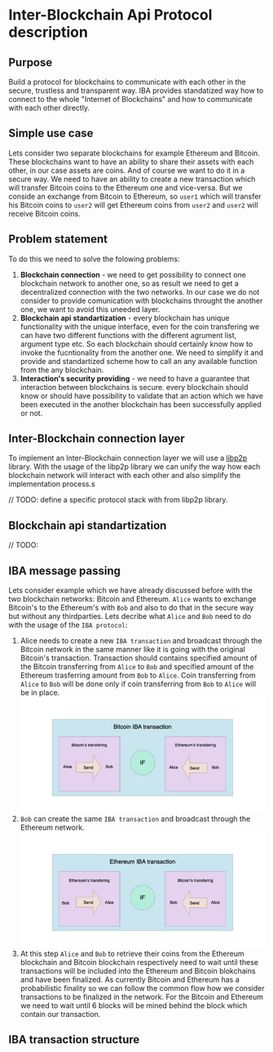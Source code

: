 # Inter-Blockchain Api Protocol description

## Purpose
Build a protocol for blockchains to communicate with each other in the secure, trustless and transparent way.
IBA provides standatized way how to connect to the whole "Internet of Blockchains" and how to communicate with each other directly.

## Simple use case

Lets consider two separate blockchains for example Ethereum and Bitcoin. These blockchains want to have an ability to share their assets with each other, in our case assets are coins. And of course we want to do it in a secure way.
We need to have an ability to create a new transaction which will transfer Bitcoin coins to the Ethereum one and vice-versa. But we conside an exchange from Bitcoin to Ethereum, so `user1` which will transfer his Bitcoin coins to `user2` will get Ethereum coins from `user2` and `user2` will receive Bitcoin coins.
## Problem statement
To do this we need to solve the folowing problems:
1. **Blockchain connection** - we need to get possibility to connect one blockchain network to another one, so as result we need to get a decentralized connection with the two networks. In our case we do not consider to provide comunication with blockchains throught the another one, we want to avoid this uneeded layer.
2. **Blockchain api standartization** - every blockchain has unique functionality with the unique interface, even for the coin transfering we can have two different functions with the different agrument list, argument type etc. So each blockchain should certainly know how to invoke the fucntionality from the another one. We need to simplify it and provide and standartized scheme how to call an any available function from the any blockchain.
3. **Interaction's security providing** - we need to have a guarantee that interaction between blockchains is secure. every blockchain should know or should have possibility to validate that an action which we have been executed in the another blockchain has been successfully applied or not.

## Inter-Blockchain connection layer

To implement an Inter-Blockchain connection layer we will use a [libp2p](https://libp2p.io) library. With the usage of the libp2p library we can unify the way how each blockchain network will interact with each other and also simplify the implementation process.s

// TODO: define a specific protocol stack with from libp2p library.

## Blockchain api standartization

// TODO:

## IBA message passing

Lets consider example which we have already discussed before with the two blockchain networks: Bitcoin and Ethereum. `Alice` wants to exchange Bitcoin's to the Ethereum's with `Bob` and also to do that in the secure way but without any thirdparties. Lets decribe what `Alice` and `Bob` need to do with the usage of the `IBA protocol`:
1. Alice needs to create a new `IBA transaction` and broadcast through the Bitcoin network in the same manner like it is going with the original Bitcoin's transaction. Transaction should contains specified amount of the Bitcoin transferring from `Alice` to `Bob` and specified amount of the Ethereum trasferring amount from `Bob` to `Alice`.  Coin transferring from `Alice` to `Bob` will be done only if coin transferring from `Bob` to `Alice` will be in place.
![](images/Bitcoin_IBA_transaction.png)
2. `Bob` can create the same `IBA transaction` and broadcast through the Ethereum network.
![](images/Ethereum_IBA_transaction.png)
3. At this step `Alice` and `Bob` to retrieve their coins from the Ethereum blockchain and Bitcoin blockchain respectively need to wait until these transactions will be included into the Ethereum and Bitcoin blokchains and have been finalized. As currently Bitcoin and Ethereum has a probabilistic finality so we can follow the common flow how we consider transactions to be finalized in the network. For the Bitcoin and Ethereum we need to wait until 6 blocks will be mined behind the block which contain our transaction.

## IBA transaction structure
